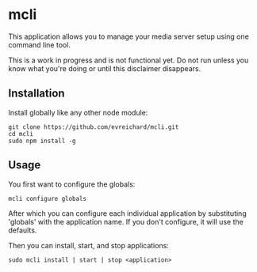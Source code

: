 mcli
=====

This application allows you to manage your media server setup using one command line tool.

This is a work in progress and is not functional yet. Do not run unless you know what you're doing or until this disclaimer disappears. 

Installation
------------

Install globally like any other node module:

```
git clone https://github.com/evreichard/mcli.git
cd mcli
sudo npm install -g
```

Usage
-----

You first want to configure the globals:

```
mcli configure globals
```

After which you can configure each individual application by substituting 'globals' with the application name.  If you don't configure, it will use the defaults.

Then you can install, start, and stop applications:

```
sudo mcli install | start | stop <application>
```

